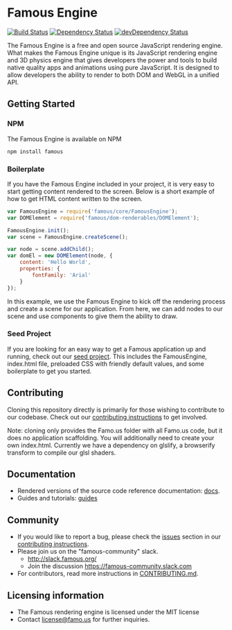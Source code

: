 Famous Engine
=================

[![Build Status](https://travis-ci.org/Famous/engine.svg?branch=master)](https://travis-ci.org/Famous/engine) [![Dependency Status](https://david-dm.org/Famous/engine.svg)](https://david-dm.org/Famous/engine) [![devDependency Status](https://david-dm.org/Famous/engine/dev-status.svg)](https://david-dm.org/Famous/engine#info=devDependencies)

The Famous Engine is a free and open source JavaScript rendering engine. What makes the Famous Engine unique is its JavaScript rendering engine and 3D physics engine that gives developers the power and tools to build native quality apps and animations using pure JavaScript. It is designed to allow developers the ability to render to both DOM and WebGL in a unified API.

## Getting Started

### NPM

The Famous Engine is available on NPM

```
npm install famous
```

### Boilerplate

If you have the Famous Engine included in your project, it is very easy to start getting content rendered to the screen.  Below is a short example of how to get HTML content written to the screen.

```js
var FamousEngine = require('famous/core/FamousEngine');
var DOMElement = require('famous/dom-renderables/DOMElement');

FamousEngine.init();
var scene = FamousEngine.createScene();

var node = scene.addChild();
var domEl = new DOMElement(node, {
    content: 'Hello World',
    properties: {
        fontFamily: 'Arial'
    }
});
```

In this example, we use the Famous Engine to kick off the rendering process and create a scene for our application.  From here, we can add nodes to our scene and use components to give them the ability to draw.

### Seed Project

If you are looking for an easy way to get a Famous application up and running, check out our [seed project][famous-engine-seed].  This includes the FamousEngine, index.html file, preloaded CSS with friendly default values, and some boilerplate to get you started.

## Contributing

Cloning this repository directly is primarily for those wishing to contribute to our codebase. Check out our [contributing instructions][contributing] to get involved. 
    
Note: cloning only provides the Famo.us folder with all Famo.us code, but it does no application scaffolding. You will additionally need to create your own index.html.  Currently we have a dependency on glslify, a browserify transform to compile our glsl shaders.
  
## Documentation

- Rendered versions of the source code reference documentation: [docs][site-docs].
- Guides and tutorials: [guides][site-guides]

## Community

- If you would like to report a bug, please check the [issues][contributing-issues] section in our [contributing instructions][contributing].
- Please join us on the "famous-community" slack.
    - http://slack.famous.org/
    - Join the discussion https://famous-community.slack.com
- For contributors, read more instructions in [CONTRIBUTING.md][contributing-issues].

## Licensing information
- The Famous rendering engine is licensed under the MIT license
- Contact license@famo.us for further inquiries.

[famous-site]: http://famous.org
[famous-help]: https://famous.org/help
[famous-docs]: http://famous.org/docs
[site-install]: http://famous.org/install
[site-guides]: http://famous.org/guides
[site-docs]: http://famous.org/docs
[famous-organization-github]: http://github.com/Famous
[famous-engine-seed]: http://github.com/Famous/engine-seed
[contributing]: https://github.com/Famous/engine/blob/master/CONTRIBUTING.md
[contributing-issues]: https://github.com/Famous/engine/blob/master/CONTRIBUTING.md#issues
[browserify]: http://browserify.org/
[npm]: http://npmjs.org
